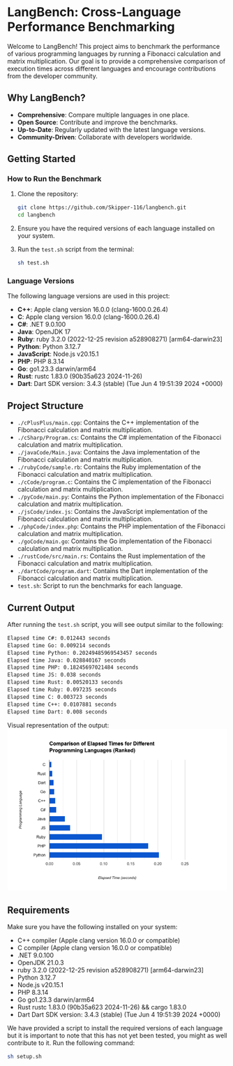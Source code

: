 # LangBench: Cross-Language Performance Benchmarking

Welcome to LangBench! This project aims to benchmark the performance of various programming languages by running a Fibonacci calculation and matrix multiplication. Our goal is to provide a comprehensive comparison of execution times across different languages and encourage contributions from the developer community.

## Why LangBench?

- **Comprehensive**: Compare multiple languages in one place.
- **Open Source**: Contribute and improve the benchmarks.
- **Up-to-Date**: Regularly updated with the latest language versions.
- **Community-Driven**: Collaborate with developers worldwide.

## Getting Started

### How to Run the Benchmark

1. Clone the repository:
    ```sh
    git clone https://github.com/Skipper-116/langbench.git
    cd langbench
    ```

2. Ensure you have the required versions of each language installed on your system.

3. Run the `test.sh` script from the terminal:
    ```sh
    sh test.sh
    ```

### Language Versions

The following language versions are used in this project:

- **C++**: Apple clang version 16.0.0 (clang-1600.0.26.4)
- **C**: Apple clang version 16.0.0 (clang-1600.0.26.4)
- **C#**: .NET 9.0.100
- **Java**: OpenJDK 17
- **Ruby**: ruby 3.2.0 (2022-12-25 revision a528908271) [arm64-darwin23]
- **Python**: Python 3.12.7
- **JavaScript**: Node.js v20.15.1
- **PHP**: PHP 8.3.14
- **Go**: go1.23.3 darwin/arm64
- **Rust**: rustc 1.83.0 (90b35a623 2024-11-26)
- **Dart**: Dart SDK version: 3.4.3 (stable) (Tue Jun 4 19:51:39 2024 +0000)

## Project Structure

- `./cPlusPlus/main.cpp`: Contains the C++ implementation of the Fibonacci calculation and matrix multiplication.
- `./cSharp/Program.cs`: Contains the C# implementation of the Fibonacci calculation and matrix multiplication.
- `./javaCode/Main.java`: Contains the Java implementation of the Fibonacci calculation and matrix multiplication.
- `./rubyCode/sample.rb`: Contains the Ruby implementation of the Fibonacci calculation and matrix multiplication.
- `./cCode/program.c`: Contains the C implementation of the Fibonacci calculation and matrix multiplication.
- `./pyCode/main.py`: Contains the Python implementation of the Fibonacci calculation and matrix multiplication.
- `./jsCode/index.js`: Contains the JavaScript implementation of the Fibonacci calculation and matrix multiplication.
- `./phpCode/index.php`: Contains the PHP implementation of the Fibonacci calculation and matrix multiplication.
- `./goCode/main.go`: Contains the Go implementation of the Fibonacci calculation and matrix multiplication.
- `./rustCode/src/main.rs`: Contains the Rust implementation of the Fibonacci calculation and matrix multiplication.
- `./dartCode/program.dart`: Contains the Dart implementation of the Fibonacci calculation and matrix multiplication.
- `test.sh`: Script to run the benchmarks for each language.

## Current Output

After running the `test.sh` script, you will see output similar to the following:

```sh
Elapsed time C#: 0.012443 seconds
Elapsed time Go: 0.009214 seconds
Elapsed time Python: 0.20249485969543457 seconds
Elapsed time Java: 0.028840167 seconds
Elapsed time PHP: 0.18245697021484 seconds
Elapsed time JS: 0.038 seconds
Elapsed time Rust: 0.00520133 seconds
Elapsed time Ruby: 0.097235 seconds
Elapsed time C: 0.003723 seconds
Elapsed time C++: 0.0107881 seconds
Elapsed time Dart: 0.008 seconds
```

Visual representation of the output:
![alt text](image-3.png)

## Requirements
Make sure you have the following installed on your system:

* C++ compiler (Apple clang version 16.0.0 or compatible)
* C compiler (Apple clang version 16.0.0 or compatible)
* .NET 9.0.100
* OpenJDK 21.0.3
* ruby 3.2.0 (2022-12-25 revision a528908271) [arm64-darwin23]
* Python 3.12.7
* Node.js v20.15.1
* PHP 8.3.14
* Go go1.23.3 darwin/arm64
* Rust rustc 1.83.0 (90b35a623 2024-11-26) && cargo 1.83.0
* Dart Dart SDK version: 3.4.3 (stable) (Tue Jun 4 19:51:39 2024 +0000)

We have provided a script to install the required versions of each language but it is important to note that this has not yet been tested, you might as well contribute to it. Run the following command:

```sh
sh setup.sh
```